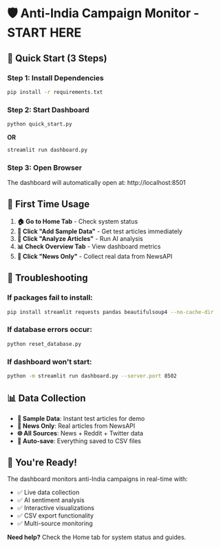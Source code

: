 # 🛡️ Anti-India Campaign Monitor - START HERE

## 🚀 Quick Start (3 Steps)

### Step 1: Install Dependencies
```bash
pip install -r requirements.txt
```

### Step 2: Start Dashboard
```bash
python quick_start.py
```
**OR**
```bash
streamlit run dashboard.py
```

### Step 3: Open Browser
The dashboard will automatically open at: http://localhost:8501

## 🎯 First Time Usage

1. **🏠 Go to Home Tab** - Check system status
2. **📝 Click "Add Sample Data"** - Get test articles immediately  
3. **🤖 Click "Analyze Articles"** - Run AI analysis
4. **📊 Check Overview Tab** - View dashboard metrics
5. **🔄 Click "News Only"** - Collect real data from NewsAPI

## 🔧 Troubleshooting

### If packages fail to install:
```bash
pip install streamlit requests pandas beautifulsoup4 --no-cache-dir
```

### If database errors occur:
```bash
python reset_database.py
```

### If dashboard won't start:
```bash
python -m streamlit run dashboard.py --server.port 8502
```

## 📊 Data Collection

- **📝 Sample Data**: Instant test articles for demo
- **🔄 News Only**: Real articles from NewsAPI  
- **🌐 All Sources**: News + Reddit + Twitter data
- **💾 Auto-save**: Everything saved to CSV files

## 🎉 You're Ready!

The dashboard monitors anti-India campaigns in real-time with:
- ✅ Live data collection
- ✅ AI sentiment analysis  
- ✅ Interactive visualizations
- ✅ CSV export functionality
- ✅ Multi-source monitoring

**Need help?** Check the Home tab for system status and guides.
